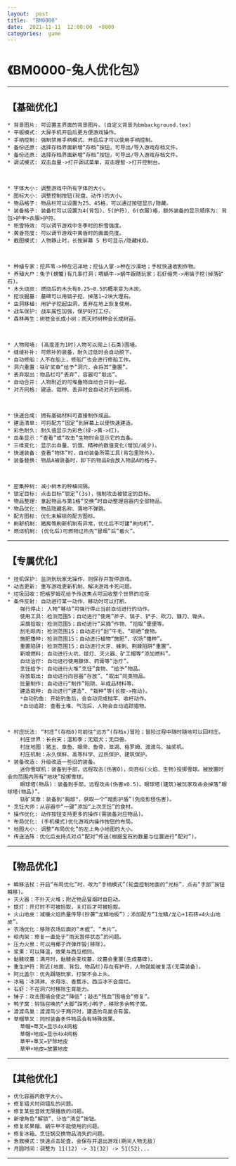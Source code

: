 ```yaml
---  
layout:  post  
title:  "BM0000"  
date:  2021-11-11  12:00:00  +0800  
categories:  game  
---  
```


# 《BM0000-兔人优化包》


-----

## 【基础优化】  

	* 背景图片: 可设置主界面的背景图片。(自定义背景为bmbackground.tex)  
	* 平板模式: 大屏手机开启后更方便游戏操作。  
	* 手柄控制: 强制禁用手柄模式，开启后才可以使用手柄控制。  
	* 备份还原: 选择存档界面新增“存档”按钮，可导出/导入游戏存档文件。  
	* 备份还原: 选择存档界面新增“存档”按钮，可导出/导入游戏存档文件。  
	* 调试模式: 双击血量->打开调试菜单，双击理智->打开控制台。  

  

	* 字体大小: 调整游戏中所有字体的大小。  
	* 图标大小: 调整控制按钮(轮盘、动作)的大小。  
	* 物品格子: 物品栏可以设置为25、45格，可以通过按钮显示/隐藏。  
	* 装备格子: 装备栏可以设置为4(背包)、5(护符)、6(衣服)格，额外装备的显示顺序为: 背包>护甲>衣服>护符。  
	* 积雪特效: 可以调节游戏中冬季时的积雪强度。  
	* 黄昏亮度: 可以调节游戏中黄昏时的画面亮度。  
	* 截图模式: 人物静止时，长按屏幕 5 秒可显示/隐藏HUD。  

  

	* 种植专家：挖芦苇->种在沼泽地；挖仙人掌->种在沙漠地；手杖快速收割作物。  
	* 养殖大户：兔子(螃蟹)有几率打洞；喂蜗牛->蜗牛跟随玩家；石虾缩壳->用镐子挖(掉落矿石)。  
	* 木头烧炭: 燃烧后的木头有0.25~0.5的概率变为木炭。  
	* 挖坟掘墓: 墓碑可以用镐子挖，掉落1~2块大理石。  
	* 虫洞移植: 用铲子挖起虫洞，丢弃在地上恢复使用。  
	* 战车保护: 战车属性加强，保护好打工仔。  
	* 森林再生：树桩会长成小树；雨天时树种会长成树苗。  

  

	* 人物爬墙: (高度差为1时)人物可以爬上(石类)围墙。  
	* 缝缝补补: 可修补的装备，耐久过低时会自动脱下。  
	* 自动修船：人不在船上，修船厂也会进行修船工作。  
	* 洞穴重置：铥矿奖章“给予”洞穴，会将其“重置”。  
	* 丢弃取出：物品栏可“丢弃”，容器可“取出”。  
	* 自动合并: 人物附近的可堆叠物自动合并到一起。  
	* 对齐网格: 建造、栽种、丢弃时会自动对齐到网格。  

  

	* 快速合成: 拥有基础材料可直接制作成品。  
	* 建造清单: 可将配方“固定”到屏幕上以便快速建造。  
	* 彩色耐久: 耐久值显示为彩色(绿->黄->红)。  
	* 血条显示：“查看”或“攻击”生物时会显示它的血条。  
	* 三维变化: 显示出血量、饥饿、精神的数值变化(增加/减少)。  
	* 快速装备: 查看“物体”时，自动装备所需工具(背包里除外)。  
	* 装备替换: 物品A被装备时，卸下的物品B会放入物品A的格子。  

  

	* 密集种树: 减小树木的种植间隔。  
	* 锁定目标: 点击目标“锁定”(3s)，强制攻击被锁定的目标。  
	* 物品整理: 拿起物品与第1格“交换”时自动整理容器内全部物品。  
	* 物品优化: 物品隐藏名称、落地不弹跳。  
	* 配方图标: 优化未解锁的配方图标。  
	* 刷新机制: 猪房等刷新机制有异常，优化后不可建“刷肉机”。  
	* 燃烧机制: (优化后)可燃物过热先“冒烟”后“着火”。  

-----

## 【专属优化】  

	* 挂机保护: 监测到玩家无操作，则保存并暂停游戏。  
	* 动态更新: 重写游戏更新机制，解决游戏卡死问题。  
	* 垃圾回收：把格罗姆花给予传送焦点可回收整个世界的垃圾
	* 条件反射: 自动进行某一动作，移动时可以打断。  
		强行停止: 人物“移动”可强行停止当前自动进行的动作。  
		使用工具: 检测范围5；自动进行“使用”斧子、镐子、铲子、砍刀、镰刀、锄头。  
		采摘拾取: 检测范围5；自动进行“采摘”作物、“拾取”便便等。  
		刮毛晾肉: 检测范围15；自动进行“刮”牛毛、“晾晒”食物。  
		施肥播种: 检测范围15；自动进行植物“施肥”、农场“播种”。  
		重置陷阱: 检测范围15；自动进行犬牙、蜂刺、荆棘陷阱“重置”。  
		新增燃料: 自动进行火坑、提灯、灭火器、矿工帽等“添加燃料”。  
		自动治疗: 自动进行使用腺体、药膏等“治疗”。  
		烹饪给予: 自动进行火堆“烹饪”食物、“给予”物品。  
		存放取出: 自动进行向容器“存放”、“取出”同类物品。  
		批量制作: 自动进行“制作”陷阱、半成品材料等。  
		建造栽种: 自动进行“建造”、“栽种”等(长按->拖动)。  
		*自动钓鱼: 开始钓鱼后，会自动完成抛竿、收杆动作。  
		*自动追踪: 查看土堆、气泡后，人物会自动追踪猎物。  

  

	* 村庄玩法: “村庄”(存档0)可前往“远方”(存档x)冒险；冒险过程中随时随地可以回村庄。  
		村庄世界：长白天；温和季；无猎犬；无巨兽。  
		村庄地图：猪王、章鱼、眼骨、鱼骨、泄湖、格罗姆、渡渡鸟、抽奖机。  
		村庄机制：永久保鲜、高等科学、过热保护、建筑保护。  
	* 装备改造: 升级改造一些旧的装备。  
		迷你雪球机：装备到手部，远程攻击(伤害0)，向目标(火焰、生物)投掷雪球。被放置时会向范围内所有“地块”投掷雪球。  
		眼球塔(物品)：装备到手部，远程攻击(伤害x0.5)。眼球塔(建筑)被玩家攻击会掉落“眼球塔(物品)”。  
		铥矿奖章：装备到"胸部"，获取一个“暗影护盾”(免疫影怪伤害)。  
	* 烹饪大师：从容器中“一键”添加“上次烹饪”的食材。  
	* 操作优化: 动作按钮支持更多的操作(需装备对应物品)。  
	* 布局优化: (手机模式)优化游戏内操作按钮的布局。  
	* 地图大小: 调整“布局优化”的左上角小地图的大小。  
	* 传送法阵：优化后支持点对点“配对”传送(根据宝石的数量与位置进行“配对”)。  

-----

## 【物品优化】  

	+ 瞬移法杖：开启“布局优化”时，改为“手柄模式”(轮盘控制地面的“光标”，点击“手部”按钮瞬移)。  
	+ 灭火器：不扑灭火堆；附近物品冒烟时自启动。  
	+ 提灯：开灯时不可被拾取，关灯后才可被拾取。  
	+ 火山地皮：减缓火焰热量传导(抄袭“龙鳞地板”)；添加配方“1龙鳞/龙心+1石砖=4火山地皮”。  
	+ 农场优化：移除农场后面的“木棍”、“木片”。  
	+ 晾肉架：修复一直处于“雨天暂停状态”的问题。  
	+ 压力火泉：可以用椰子炸弹炸毁(移除)。  
	+ 浆果：可以降温，效果与西瓜相同。  
	+ 骷髅坟墓：满月时，骷髅会变坟墓，坟墓会重置(生成墓碑)。  
	+ 重生护符：附近(地面、背包、物品栏)存在有护符，人物就能被复活(无需装备)。  
	+ 阿比盖尔：优先跟随玩家，打架不会上头。  
	+ 冰箱：冰淇淋、水母冻、香蕉冻、西瓜冰不会腐烂。  
	+ 石虾：不在洞穴时移除生育能力。  
	+ 锤子：攻击围墙会使之“降低”；敲击“残血”围墙会“修复”。  
	+ 鸭子窝：铃铛召唤的“大脚”踩死小鸭子，移除多余鸭子窝。  
	+ 渡渡鸟巢：渡渡鸟少于两只时，建造的鸟巢会有蛋。  
	+ 草帽草叉：同时装备多件物品会有特殊效果。  
		草帽+草叉=显示4x4网格  
		草帽+地皮=显示4x4网格  
		草甲+草叉=铲除地皮  
		草甲+地皮=放置地皮  

-----

## 【其他优化】  

	+ 优化容器内数字大小。  
	+ 修复猎犬时间错乱的问题。  
	+ 修复某些音效无限播放的问题。  
	+ 新增角色“解锁”、讣告“清空”按钮。  
	+ 修复浆果帽、蜗牛甲不能使用的问题。  
	+ 修复冰箱、烹饪锅交换物品消失的问题。  
	+ 急救模式：快速点击轮盘，会保存并退出游戏(期间人物无敌)  
	+ 月圆时间：调整为 11(12) -> 31(32) -> 51(52)...  

-----











